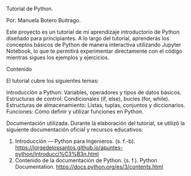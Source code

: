 Tutorial de Python.

Por: Manuela Botero Buitrago.

Este proyecto es un tutorial de mi aprendizaje introductorio de Python diseñado para principiantes. A lo largo del tutorial, aprenderás los conceptos básicos de Python de manera interactiva utilizando Jupyter Notebook, lo que te permitirá experimentar directamente con el código mientras sigues los ejemplos y ejercicios.

Contenido

El tutorial cubre los siguientes temas:

Introducción a Python: Variables, operadores y tipos de datos básicos.
Estructuras de control: Condicionales (if, else), bucles (for, while).
Estructuras de almacenamiento: Listas, tuplas, conjuntos y diccionarios.
Funciones: Cómo definir y utilizar funciones en Python.

Documentación utilizada.
Durante la elaboración del tutorial, se utilizó la siguiente documentación oficial y recursos educativos:
1. Introducción — Python para Ingenieros. (s. f.-b). https://jorgedelossantos.github.io/apuntes-python/Introducci%C3%B3n.html
2. Contenido de la documentación de Python. (s. f.). Python Documentation. https://docs.python.org/es/3/contents.html